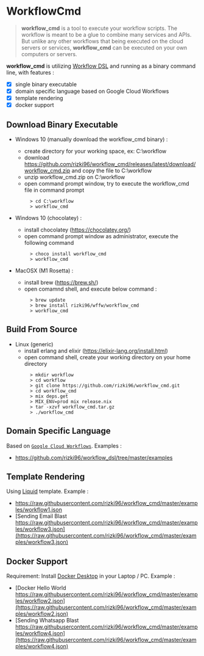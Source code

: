 # WorkflowCmd

> **workflow_cmd** is a tool to execute your workflow scripts. 
> The workflow is meant to be a glue to combine many services and APIs. 
> But unlike any other workflows that being executed on the cloud servers or services, **workflow_cmd** can be executed on your own computers or servers.

**workflow_cmd** is utilizing [Workflow DSL](https://github.com/rizki96/workflow_dsl) and running as a binary command line, with features : 
- [x] single binary executable
- [x] domain specific language based on Google Cloud Workflows
- [x] template rendering
- [x] docker support

## Download Binary Executable

  - Windows 10 (manually download the workflow_cmd binary) :
    - create directory for your working space, ex: C:\workflow
    - download https://github.com/rizki96/workflow_cmd/releases/latest/download/workflow_cmd.zip and copy the file to C:\workflow
    - unzip workflow_cmd.zip on C:\workflow
    - open command prompt window, try to execute the workflow_cmd file in command prompt
      ```console
        > cd C:\workflow
        > workflow_cmd
      ```

  - Windows 10 (chocolatey) :
    - install chocolatey (https://chocolatey.org/)
    - open command prompt window as administrator, execute the following command
      ```console
        > choco install workflow_cmd
        > workflow_cmd
      ```
      
  - MacOSX (M1 Rosetta) :
    - install brew (https://brew.sh/)
    - open comamnd shell, and execute below command :
      ```console
        > brew update
        > brew install rizki96/wffw/workflow_cmd
        > workflow_cmd
      ```

## Build From Source

  - Linux (generic)
    - install erlang and elixir (https://elixir-lang.org/install.html)
    - open command shell, create your working directory on your home directory
      ```console
        > mkdir workflow
        > cd workflow
        > git clone https://github.com/rizki96/workflow_cmd.git
        > cd workflow_cmd
        > mix deps.get
        > MIX_ENV=prod mix release.nix
        > tar -xzvf workflow_cmd.tar.gz
        > ./workflow_cmd
      ```

## Domain Specific Language

Based on [`Google Cloud Workflows`](https://cloud.google.com/workflows/docs/reference/syntax).
Examples :
- https://github.com/rizki96/workflow_dsl/tree/master/examples

## Template Rendering

Using [Liquid](https://shopify.github.io/liquid/) template.
Example :
- https://raw.githubusercontent.com/rizki96/workflow_cmd/master/examples/workflow1.json
- [Sending Email Blast https://raw.githubusercontent.com/rizki96/workflow_cmd/master/examples/workflow3.json](https://raw.githubusercontent.com/rizki96/workflow_cmd/master/examples/workflow3.json)

## Docker Support

Requirement: Install [Docker Desktop](https://www.docker.com/products/docker-desktop) in your Laptop / PC.
Example :
- [Docker Hello World https://raw.githubusercontent.com/rizki96/workflow_cmd/master/examples/workflow2.json](https://raw.githubusercontent.com/rizki96/workflow_cmd/master/examples/workflow2.json)
- [Sending Whatsapp Blast https://raw.githubusercontent.com/rizki96/workflow_cmd/master/examples/workflow4.json](https://raw.githubusercontent.com/rizki96/workflow_cmd/master/examples/workflow4.json)
